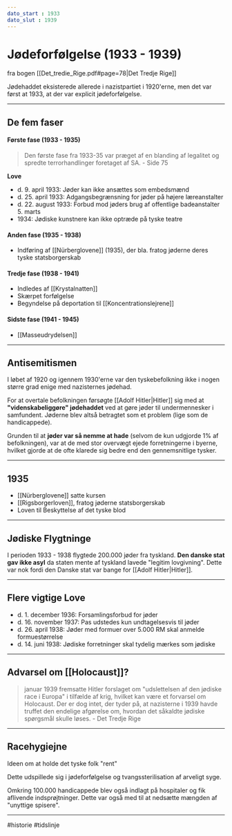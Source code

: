 ```yaml
---
dato_start : 1933
dato_slut : 1939
---
```


# Jødeforfølgelse (1933 - 1939)
fra bogen [[Det_tredie_Rige.pdf#page=78|Det Tredje Rige]]

Jødehaddet eksisterede allerede i nazistpartiet i 1920'erne, men det var først at 1933, at der var explicit jødeforfølgelse. 

---

## De fem faser

#### Første fase (1933 - 1935)
>Den første fase fra 1933-35 var præget af en blanding af legalitet og spredte terrorhandlinger foretaget af SA. 
>\- Side 75

**Love**
- d. 9. april 1933: Jøder kan ikke ansættes som embedsmænd 
- d. 25. april 1933: Adgangsbegrænsning for jøder på højere læreanstalter 
- d. 22. august 1933: Forbud mod jøders brug af offentlige badeanstalter 5. marts 
- 1934: Jødiske kunstnere kan ikke optræde på tyske teatre


#### Anden fase (1935 - 1938)
- Indføring af [[Nürberglovene]] (1935), der bla. fratog jøderne deres tyske statsborgerskab

#### Tredje fase (1938 - 1941)
- Indledes af [[Krystalnatten]]
- Skærpet forfølgelse
- Begyndelse på deportation til [[Koncentrationslejrene]]

#### Sidste fase (1941 - 1945)
- [[Masseudrydelsen]]

---

## Antisemitismen
I løbet af 1920 og igennem 1930'erne var den tyskebefolkning ikke i nogen større grad enige med nazisternes jødehad.

For at overtale befolkningen førsøgte [[Adolf Hitler|Hitler]] sig med at **"videnskabeliggøre" jødehaddet** ved at gøre jøder til undermennesker i samfundent. Jøderne blev altså betragtet som et problem (lige som de handicappede).

Grunden til at **jøder var så nemme at hade** (selvom de kun udgjorde 1% af befolkningen), var at de med stor overvægt ejede forretningerne i byerne, hvilket gjorde at de ofte klarede sig bedre end den gennemsnitlige tysker. 




---
## 1935
- [[Nürberglovene]] satte kursen
- [[Rigsborgerloven]], fratog jøderne statsborgerskab
- Loven til Beskyttelse af det tyske blod

---
## Jødiske Flygtninge
I perioden 1933 - 1938 flygtede 200.000 jøder fra tyskland. **Den danske stat gav ikke asyl** da staten mente af tyskland lavede "legitim lovgivning". Dette var nok fordi den Danske stat var bange for [[Adolf Hitler|Hitler]].

---
## Flere vigtige Love
- d. 1. december 1936: Forsamlingsforbud for jøder 
- d. 16. november 1937: Pas udstedes kun undtagelsesvis til jøder 
- d. 26. april 1938: Jøder med formuer over 5.000 RM skal anmelde formuestørrelse 
- d. 14. juni 1938: Jødiske forretninger skal tydelig mærkes som jødiske



---
## Advarsel om [[Holocaust]]?
>januar 1939 fremsatte Hitler forslaget om "udslettelsen af den jødiske race i Europa" i tilfælde af krig, hvilket kan være et forvarsel om Holocaust. Der er dog intet, der tyder på, at nazisterne i 1939 havde truffet den endelige afgørelse om, hvordan det såkaldte jødiske spørgsmål skulle løses.
>\- Det Tredje Rige





---
## Racehygiejne
Ideen om at holde det tyske folk "rent"

Dette udspillede sig i jødeforfølgelse og tvangssterilisation af arveligt syge. 

Omkring 100.000 handicappede blev også indlagt på hospitaler og fik aflivende indsprøjtninger. Dette var også med til at nedsætte mængden af "unyttige spisere".

---

#historie 
#tidslinje 